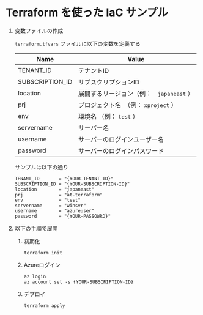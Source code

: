 # Terraform を使った IaC サンプル

1. 変数ファイルの作成

    `terraform.tfvars` ファイルに以下の変数を定義する

    | Name | Value |
    |---|---|
    |TENANT_ID  |テナントID|
    |SUBSCRIPTION_ID|サブスクリプションID|
    |location   |展開するリージョン（例：　`japaneast` ）|
    |prj        |プロジェクト名　（例： `xproject` ）|
    |env        |環境名 （例： `test` ）|
    |servername |サーバー名|
    |username   |サーバーのログインユーザー名|
    |password   |サーバーのログインパスワード|

    サンプルは以下の通り

    ```
    TENANT_ID       = "{YOUR-TENANT-ID}"
    SUBSCRIPTION_ID = "{YOUR-SUBSCRIPTION-ID}"
    location        = "japaneast"
    prj             = "at-terraform"
    env             = "test"
    servername      = "winsvr"
    username        = "azureuser"
    password        = "{YOUR-PASSOWRD}"
    ```

1. 以下の手順で展開

    1. 初期化

        ```
        terraform init
        ```

    1. Azureログイン

        ```
        az login
        az account set -s {YOUR-SUBSCRIPTION-ID}
        ```

    1. デプロイ

        ```
        terraform apply
        ```

